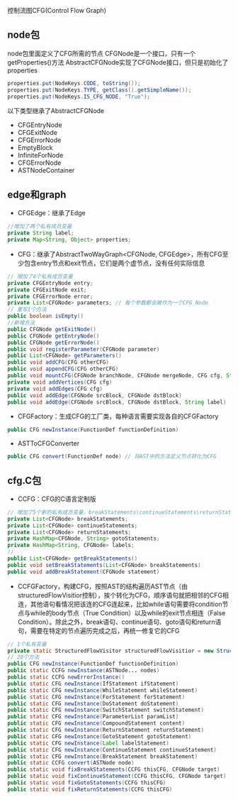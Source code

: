 控制流图CFG(Control Flow Graph)

## node包
node包里面定义了CFG所需的节点
CFGNode是一个接口，只有一个getProperties()方法
AbstractCFGNode实现了CFGNode接口，但只是初始化了properties
```java
properties.put(NodeKeys.CODE, toString());
properties.put(NodeKeys.TYPE, getClass().getSimpleName());
properties.put(NodeKeys.IS_CFG_NODE, "True");
```
以下类型继承了AbstractCFGNode
- CFGEntryNode
- CFGExitNode
- CFGErrorNode
- EmptyBlock
- InfiniteForNode
- CFGErrorNode
- ASTNodeContainer

## edge和graph
- CFGEdge：继承了Edge
```java
//增加了两个私有成员变量
private String label;
private Map<String, Object> properties;
```
- CFG：继承了AbstractTwoWayGraph<CFGNode, CFGEdge>，所有CFG至少包含entry节点和exit节点，它们是两个虚节点，没有任何实际信息
```java
// 增加了4个私有成员变量
private CFGEntryNode entry;
private CFGExitNode exit; 
private CFGErrorNode error;
private List<CFGNode> parameters; // 每个参数都会被作为一个CFG Node
// 重写1个方法
public boolean isEmpty()
//新增方法
public CFGNode getExitNode()
public CFGNode getEntryNode()
public CFGNode getErrorNode()
public void registerParameter(CFGNode parameter)
public List<CFGNode> getParameters()
public void addCFG(CFG otherCFG)
public void appendCFG(CFG otherCFG)
public void mountCFG(CFGNode branchNode, CFGNode mergeNode, CFG cfg, String label)
private void addVertices(CFG cfg)
private void addEdges(CFG cfg)
public void addEdge(CFGNode srcBlock, CFGNode dstBlock)
public void addEdge(CFGNode srcBlock, CFGNode dstBlock, String label)
```

- CFGFactory：生成CFG的工厂类，每种语言需要实现各自的CFGFactory
```java
public CFG newInstance(FunctionDef functionDefinition)
```
- ASTToCFGConverter
```java
public CFG convert(FunctionDef node) // 将AST中的方法定义节点转化为CFG
```


## cfg.C包

- CCFG：CFG的C语言定制版
```java
// 增加了5个新的私有成员变量，breakStatements\continueStatements\returnStatements\gotoStatements都是产生分支的语句，不支持Switch语句吗？
private List<CFGNode> breakStatements;
private List<CFGNode> continueStatements;
private List<CFGNode> returnStatements;
private HashMap<CFGNode, String> gotoStatements;
private HashMap<String, CFGNode> labels;
//
public List<CFGNode> getBreakStatements()
public void setBreakStatements(List<CFGNode> breakStatements)
public void addBreakStatement(CFGNode statement)
```

- CCFGFactory，构建CFG，按照AST的结构遍历AST节点（由structuredFlowVisitior控制），挨个转化为CFG，顺序语句就把相邻的CFG相连，其他语句看情况把该连的CFG连起来，比如while语句需要将condition节点与while的body节点（True Condition）以及while的exit节点相连（False Condition）。除此之外，break语句、continue语句、goto语句和return语句，需要在特定的节点遍历完成之后，再统一修复它的CFG
```java
// 1个私有变量
private static StructuredFlowVisitor structuredFlowVisitior = new StructuredFlowVisitor();
// 20个方法
public CFG newInstance(FunctionDef functionDefinition)
public static CCFG newInstance(ASTNode... nodes)
public static CCFG newErrorInstance()
public static CFG newInstance(IfStatement ifStatement)
public static CFG newInstance(WhileStatement whileStatement)
public static CFG newInstance(ForStatement forStatement)
public static CFG newInstance(DoStatement doStatement)
public static CFG newInstance(SwitchStatement switchStatement)
public static CFG newInstance(ParameterList paramList)
public static CFG newInstance(CompoundStatement content)
public static CFG newInstance(ReturnStatement returnStatement)
public static CFG newInstance(GotoStatement gotoStatement)
public static CFG newInstance(Label labelStatement)
public static CFG newInstance(ContinueStatement continueStatement)
public static CFG newInstance(BreakStatement breakStatement)
public static CCFG convert(ASTNode node)
public static void fixBreakStatements(CCFG thisCFG, CFGNode target)
public static void fixContinueStatement(CCFG thisCFG, CFGNode target)
public static void fixGotoStatements(CCFG thisCFG)
public static void fixReturnStatements(CCFG thisCFG)
```

